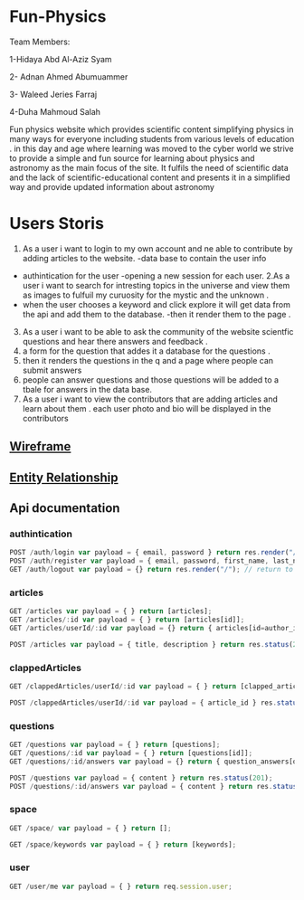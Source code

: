 # Fun-Physics

Team Members:

1-Hidaya Abd Al-Aziz Syam

2- Adnan Ahmed Abumuammer

3- Waleed Jeries Farraj

4-Duha Mahmoud Salah

Fun physics website which provides scientific content simplifying physics in many ways for everyone including students from various levels of education . in this day and age where learning was moved to the cyber world we strive to provide a simple and fun source for learning about physics and astronomy as the main focus of the site. It fulfils the need of scientific  data and the lack of scientific-educational content  and presents it in a  simplified way and provide updated information about astronomy

# Users Storis

1. As a user i want to login to my own account and ne able to contribute by adding articles to the website.
-data base to contain the user info
- authintication for the user
-opening a new session for each user.
2.As a user i want to search for intresting topics in the universe and view them as images to fulfuil my curuosity for the mystic and the unknown .
- when the user chooses a keyword and click explore it will get data from the api and add them to the database.
-then it render them to the page .
3. As a user i want to be able to ask the community of the website scientfic questions and hear there answers and feedback .
1. a form for the question that addes it a database for the questions .
2. then  it renders the questions in the q and a page where people can submit answers
3. people can answer questions and those questions will be added to a tbale for answers in the data base.
4. As a user i want to view the contributors that are adding articles and learn about them .
each user photo and bio will be displayed in the contributors


## [Wireframe](https://drive.google.com/file/d/17-oWQkSGUTpcuB3A-czMKpBr9HzaakkK/view?usp=sharing)

## [Entity Relationship](https://drive.google.com/file/d/1VGlPMthapygIvDAokvPg4gKNfAjf0nOH/view?usp=sharing)

## Api documentation

### authintication
```javascript
POST /auth/login var payload = { email, password } return res.render("/"); // return to home if success
POST /auth/register var payload = { email, password, first_name, last_name } return res.render("/");
GET /auth/logout var payload = {} return res.render("/"); // return to home if success
```

### articles
```javascript
GET /articles var payload = { } return [articles];
GET /articles/:id var payload = { } return [articles[id]];
GET /articles/userId/:id var payload = {} return { articles[id=author_id] }

POST /articles var payload = { title, description } return res.status(201);
```
### clappedArticles
```javascript
GET /clappedArticles/userId/:id var payload = { } return [clapped_articles[user_id=id]];

POST /clappedArticles/userId/:id var payload = { article_id } res.status(201);
```

### questions
```javascript
GET /questions var payload = { } return [questions];
GET /questions/:id var payload = { } return [questions[id]];
GET /questions/:id/answers var payload = {} return { question_answers[question_id=id] }

POST /questions var payload = { content } return res.status(201);
POST /questions/:id/answers var payload = { content } return res.status(201);
```

### space
```javascript
GET /space/ var payload = { } return [];

GET /space/keywords var payload = { } return [keywords];
```


### user
```javascript
GET /user/me var payload = { } return req.session.user;
```
